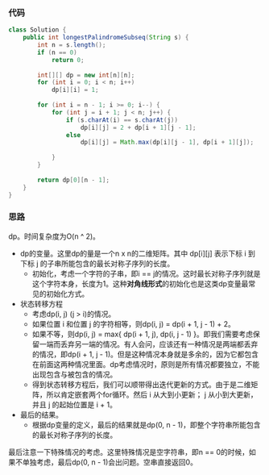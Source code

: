 ### 代码

``` java
class Solution {
    public int longestPalindromeSubseq(String s) {
        int n = s.length();
        if (n == 0)
            return 0;
        
        int[][] dp = new int[n][n];
        for (int i = 0; i < n; i++)
            dp[i][i] = 1;
        
        for (int i = n - 1; i >= 0; i--) {
            for (int j = i + 1; j < n; j++) {
                if (s.charAt(i) == s.charAt(j))
                    dp[i][j] = 2 + dp[i + 1][j - 1];
                else
                    dp[i][j] = Math.max(dp[i][j - 1], dp[i + 1][j]);
                
            }
        }
        
        return dp[0][n - 1];
    }
}
```



### 思路

dp。时间复杂度为O(n ^ 2)。

* dp的变量。这里dp的量是一个n x n的二维矩阵。其中 dp\[i\]\[j\] 表示下标 i 到 下标 j 的子串所能包含的最长对称子序列的长度。
  * 初始化，考虑一个字符的子串，即i == j的情况。这时最长对称子序列就是这个字符本身，长度为1。这种**对角线形式**的初始化也是这类dp变量最常见的初始化方式。
* 状态转移方程
  * 考虑dp(i, j) (j > i)的情况。
  * 如果位置 i 和位置 j 的字符相等，则dp(i, j) = dp(i + 1, j - 1) + 2。
  * 如果不等，则dp(i, j) = max{ dp(i + 1, j), dp(i, j - 1) }。即我们需要考虑保留一端而丢弃另一端的情况。有人会问，应该还有一种情况是两端都丢弃的情况，即dp(i + 1, j - 1)。但是这种情况本身就是多余的，因为它都包含在前面这两种情况里面。dp考虑情况时，原则是所有情况都要独立，不能出现包含与被包含的情况。
  * 得到状态转移方程后，我们可以顺带得出迭代更新的方式。由于是二维矩阵，所以肯定嵌套两个for循环。然后 i 从大到小更新； j 从小到大更新，并且 j 的起始位置是 i + 1。
* 最后的结果。
  * 根据dp变量的定义，最后的结果就是dp(0, n - 1)，即整个字符串所能包含的最长对称子序列的长度。

最后注意一下特殊情况的考虑。这里特殊情况是空字符串，即n == 0的时候，如果不单独考虑，最后dp(0, n - 1)会出问题。空串直接返回0。